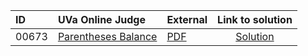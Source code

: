 | ID | UVa Online Judge | External | Link to solution |
|:---|:---|:---|:---:|
| 00673 | [Parentheses Balance](https://onlinejudge.org/index.php?option=com_onlinejudge&Itemid=8&category=8&page=show_problem&problem=614) | [PDF](https://onlinejudge.org/external/6/673.pdf) | [Solution](https%3A//github.com/versenyi98/programming-contests/tree/master/UVa%20Online%20Judge/00673%2520-%2520Parentheses%2520Balance)|
